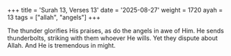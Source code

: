 +++
title = 'Surah 13, Verses 13'
date = '2025-08-27'
weight = 1720
ayah = 13
tags = ["allah", "angels"]
+++

The thunder glorifies His praises, as do the angels in awe of Him. He sends thunderbolts, striking with them whoever He wills. Yet they dispute about Allah. And He is tremendous in might.